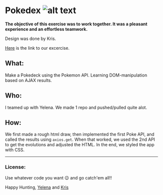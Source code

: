 # Pokedex ![alt text](https://static.posters.cz/image/750/poster/pokemon-eve-i32673.jpg "Pokemon")

**The objective of this exercise was to work together. It was a pleasant experience and an effortless teamwork.**

Design was done by Kris. 

[Here](https://krisderycke.github.io/Pokedex/) is the link to our excercise.

## What:
Make a Pokedeck using the Pokemon API.
Learning DOM-manipulation based on AJAX results.

## Who:
I teamed up with Yelena. We made 1 repo and pushed/pulled quite alot.

## How:
We first made a rough html draw, then implemented the first Poke API, and called the results using `axios.get`. When that worked, we used the 2nd API to get the evolutions and adjusted the HTML. In the end, we styled the app with CSS.

***


### License:
Use whatever code you want   😉
and go catch'em all!!

Happy Hunting,
[Yelena](https://github.com/YelenaMerzlyakova) and [Kris](https://github.com/krisderycke)




